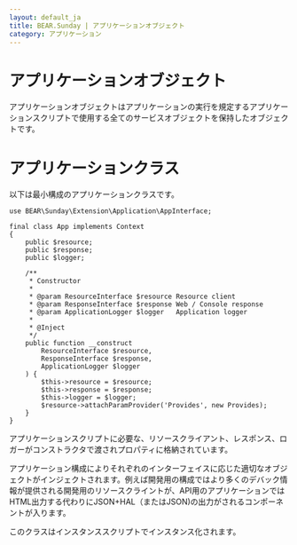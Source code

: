 ```yaml
---
layout: default_ja
title: BEAR.Sunday | アプリケーションオブジェクト
category: アプリケーション
---
```

# アプリケーションオブジェクト 

アプリケーションオブジェクトはアプリケーションの実行を規定するアプリケーションスクリプトで使用する全てのサービスオブジェクトを保持したオブジェクトです。

# アプリケーションクラス 

以下は最小構成のアプリケーションクラスです。


    use BEAR\Sunday\Extension\Application\AppInterface;

    final class App implements Context
    {
        public $resource;
        public $response;
        public $logger;

        /**
         * Constructor
         *
         * @param ResourceInterface $resource Resource client
         * @param ResponseInterface $response Web / Console response
         * @param ApplicationLogger $logger   Application logger
         *
         * @Inject
         */
        public function __construct
            ResourceInterface $resource,
            ResponseInterface $response,
            ApplicationLogger $logger
        ) {
            $this->resource = $resource;
            $this->response = $response;
            $this->logger = $logger;
            $resource->attachParamProvider('Provides', new Provides);
        }
    }

アプリケーションスクリプトに必要な、リソースクライアント、レスポンス、ロガーがコンストラクタで渡されプロパティに格納されています。

アプリケーション構成によりそれぞれのインターフェイスに応じた適切なオブジェクトがインジェクトされます。例えば開発用の構成ではより多くのデバック情報が提供される開発用のリソースクライントが、API用のアプリケーションではHTML出力する代わりにJSON+HAL（またはJSON)の出力がされるコンポーネントが入ります。

このクラスはインスタンススクリプトでインスタンス化されます。